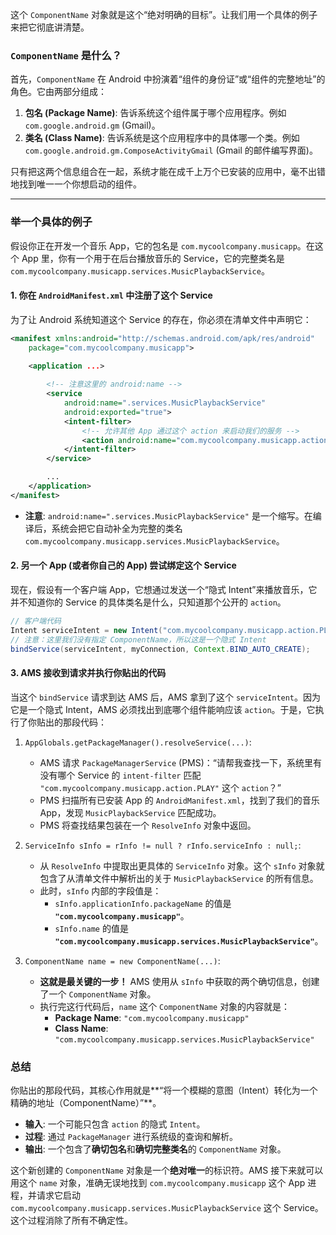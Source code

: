 这个 `ComponentName` 对象就是这个“绝对明确的目标”。让我们用一个具体的例子来把它彻底讲清楚。

### `ComponentName` 是什么？

首先，`ComponentName` 在 Android 中扮演着“组件的身份证”或“组件的完整地址”的角色。它由两部分组成：

1.  **包名 (Package Name)**: 告诉系统这个组件属于哪个应用程序。例如 `com.google.android.gm` (Gmail)。
2.  **类名 (Class Name)**: 告诉系统是这个应用程序中的具体哪一个类。例如 `com.google.android.gm.ComposeActivityGmail` (Gmail 的邮件编写界面)。

只有把这两个信息组合在一起，系统才能在成千上万个已安装的应用中，毫不出错地找到唯一一个你想启动的组件。

---

### 举一个具体的例子

假设你正在开发一个音乐 App，它的包名是 `com.mycoolcompany.musicapp`。在这个 App 里，你有一个用于在后台播放音乐的 Service，它的完整类名是 `com.mycoolcompany.musicapp.services.MusicPlaybackService`。

#### 1. 你在 `AndroidManifest.xml` 中注册了这个 Service

为了让 Android 系统知道这个 Service 的存在，你必须在清单文件中声明它：

```xml
<manifest xmlns:android="http://schemas.android.com/apk/res/android"
    package="com.mycoolcompany.musicapp">

    <application ...>
        
        <!-- 注意这里的 android:name -->
        <service
            android:name=".services.MusicPlaybackService"
            android:exported="true">
            <intent-filter>
                <!-- 允许其他 App 通过这个 action 来启动我们的服务 -->
                <action android:name="com.mycoolcompany.musicapp.action.PLAY" />
            </intent-filter>
        </service>

        ...
    </application>
</manifest>
```
*   **注意**: `android:name=".services.MusicPlaybackService"` 是一个缩写。在编译后，系统会把它自动补全为完整的类名 `com.mycoolcompany.musicapp.services.MusicPlaybackService`。

#### 2. 另一个 App (或者你自己的 App) 尝试绑定这个 Service

现在，假设有一个客户端 App，它想通过发送一个“隐式 Intent”来播放音乐，它并不知道你的 Service 的具体类名是什么，只知道那个公开的 `action`。

```java
// 客户端代码
Intent serviceIntent = new Intent("com.mycoolcompany.musicapp.action.PLAY");
// 注意：这里我们没有指定 ComponentName，所以这是一个隐式 Intent
bindService(serviceIntent, myConnection, Context.BIND_AUTO_CREATE);
```

#### 3. AMS 接收到请求并执行你贴出的代码

当这个 `bindService` 请求到达 AMS 后，AMS 拿到了这个 `serviceIntent`。因为它是一个隐式 Intent，AMS 必须找出到底哪个组件能响应该 `action`。于是，它执行了你贴出的那段代码：

1.  `AppGlobals.getPackageManager().resolveService(...)`:
    *   AMS 请求 `PackageManagerService` (PMS)：“请帮我查找一下，系统里有没有哪个 Service 的 `intent-filter` 匹配 `"com.mycoolcompany.musicapp.action.PLAY"` 这个 `action`？”
    *   PMS 扫描所有已安装 App 的 `AndroidManifest.xml`，找到了我们的音乐 App，发现 `MusicPlaybackService` 匹配成功。
    *   PMS 将查找结果包装在一个 `ResolveInfo` 对象中返回。

2.  `ServiceInfo sInfo = rInfo != null ? rInfo.serviceInfo : null;`:
    *   从 `ResolveInfo` 中提取出更具体的 `ServiceInfo` 对象。这个 `sInfo` 对象就包含了从清单文件中解析出的关于 `MusicPlaybackService` 的所有信息。
    *   此时，`sInfo` 内部的字段值是：
        *   `sInfo.applicationInfo.packageName` 的值是 **`"com.mycoolcompany.musicapp"`**。
        *   `sInfo.name` 的值是 **`"com.mycoolcompany.musicapp.services.MusicPlaybackService"`**。

3.  `ComponentName name = new ComponentName(...)`:
    *   **这就是最关键的一步！** AMS 使用从 `sInfo` 中获取的两个确切信息，创建了一个 `ComponentName` 对象。
    *   执行完这行代码后，`name` 这个 `ComponentName` 对象的内容就是：
        *   **Package Name**: `"com.mycoolcompany.musicapp"`
        *   **Class Name**: `"com.mycoolcompany.musicapp.services.MusicPlaybackService"`

### 总结

你贴出的那段代码，其核心作用就是**“将一个模糊的意图（Intent）转化为一个精确的地址（ComponentName）”**。

*   **输入**: 一个可能只包含 `action` 的隐式 `Intent`。
*   **过程**: 通过 `PackageManager` 进行系统级的查询和解析。
*   **输出**: 一个包含了**确切包名**和**确切完整类名**的 `ComponentName` 对象。

这个新创建的 `ComponentName` 对象是一个**绝对唯一**的标识符。AMS 接下来就可以用这个 `name` 对象，准确无误地找到 `com.mycoolcompany.musicapp` 这个 App 进程，并请求它启动 `com.mycoolcompany.musicapp.services.MusicPlaybackService` 这个 Service。这个过程消除了所有不确定性。